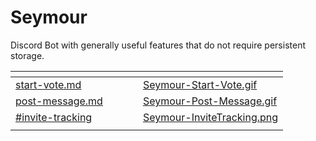 # Seymour

Discord Bot with generally useful features that do not require persistent storage.

<table data-card-size="large" data-column-title-hidden data-view="cards"><thead><tr><th data-card-target data-type="content-ref"></th><th data-hidden></th><th data-hidden></th><th data-hidden></th><th data-hidden data-card-cover data-type="files"></th></tr></thead><tbody><tr><td><a href="commands/start-vote.md">start-vote.md</a></td><td></td><td></td><td></td><td><a href="../.gitbook/assets/Seymour-Start-Vote.gif">Seymour-Start-Vote.gif</a></td></tr><tr><td><a href="commands/post-message.md">post-message.md</a></td><td></td><td></td><td></td><td><a href="../.gitbook/assets/Seymour-Post-Message.gif">Seymour-Post-Message.gif</a></td></tr><tr><td><a href="features.md#invite-tracking">#invite-tracking</a></td><td></td><td></td><td></td><td><a href="../.gitbook/assets/Seymour-InviteTracking.png">Seymour-InviteTracking.png</a></td></tr><tr><td></td><td></td><td></td><td></td><td></td></tr></tbody></table>
